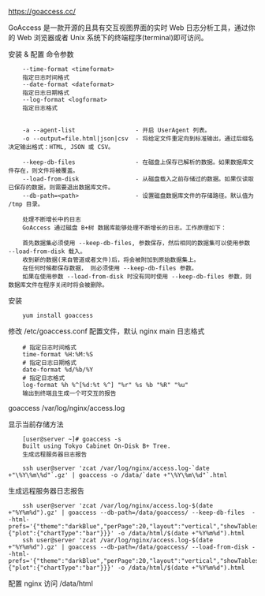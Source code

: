 https://goaccess.cc/

GoAccess 是一款开源的且具有交互视图界面的实时 Web 日志分析工具，通过你的 Web 浏览器或者 Unix 系统下的终端程序(terminal)即可访问。

安装 & 配置
命令参数
```shell
    --time-format <timeformat>
    指定日志时间格式
    --date-format <dateformat>
    指定日志日期格式
    --log-format <logformat>
    指定日志格式


    -a --agent-list                 - 开启 UserAgent 列表。
    -o --output=file.html|json|csv  - 将给定文件重定向到标准输出，通过后缀名决定输出格式：HTML, JSON 或 CSV。

    --keep-db-files                 - 在磁盘上保存已解析的数据。如果数据库文件存在，则文件将被覆盖。
    --load-from-disk                - 从磁盘载入之前存储过的数据。如果仅读取已保存的数据，则需要退出数据库文件。
    --db-path=<path>                - 设置磁盘数据库文件的存储路径。默认值为 /tmp 目录。

    处理不断增长中的日志
    GoAccess 通过磁盘 B+树 数据库能够处理不断增长的日志。工作原理如下：

    首先数据集必须使用 --keep-db-files, 参数保存，然后相同的数据集可以使用参数 --load-from-disk 载入。
    收到新的数据(来自管道或者文件)后，将会被附加到原始数据集上。
    在任何时候都保存数据， 则必须使用 --keep-db-files 参数。
    如果在使用参数 --load-from-disk 时没有同时使用 --keep-db-files 参数，则数据库文件在程序关闭时将会被删除。
```
安装
```shell
    yum install goaccess
```
修改 /etc/goaccess.conf 配置文件，默认 nginx main 日志格式
```shell
    # 指定日志时间格式
    time-format %H:%M:%S
    # 指定日志日期格式
    date-format %d/%b/%Y
    # 指定日志格式
    log-format %h %^[%d:%t %^] "%r" %s %b "%R" "%u"
    输出到终端且生成一个可交互的报告
```

goaccess /var/log/nginx/access.log

 
显示当前存储方法
```shell
    [user@server ~]# goaccess -s
    Built using Tokyo Cabinet On-Disk B+ Tree.
    生成远程服务器日志报告

    ssh user@server 'zcat /var/log/nginx/access.log-`date +"\%Y\%m\%d"`.gz' | goaccess -o /data/`date +"\%Y\%m\%d"`.html

 ```
生成远程服务器日志报告
```shell
    ssh user@server 'zcat /var/log/nginx/access.log-$(date +"%Y%m%d").gz' | goaccess --db-path=/data/goaccess/ --keep-db-files  --html-prefs='{"theme":"darkBlue","perPage":20,"layout":"vertical","showTables":true,"visitors":{"plot":{"chartType":"bar"}}}' -o /data/html/$(date +"%Y%m%d").html
    ssh user@server 'zcat /var/log/nginx/access.log-$(date +"%Y%m%d").gz' | goaccess --db-path=/data/goaccess/ --load-from-disk --html-prefs='{"theme":"darkBlue","perPage":20,"layout":"vertical","showTables":true,"visitors":{"plot":{"chartType":"bar"}}}' -o /data/html/$(date +"%Y%m%d").html
```
配置 nginx 访问 /data/html

